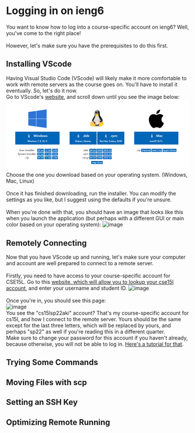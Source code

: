 
# Logging in on ieng6
You want to know how to log into a course-specific account on ieng6? Well, you've come to the right place! 
<br>
<br>
However, let's make sure you have the prerequisites to do this first.
<br>
## Installing VScode
Having Visual Studio Code (VScode) will likely make it more comfortable to work with remote servers as the course goes on. You'll have to install it eventually. So, let's do it now.
<br>
Go to VScode's [website](https://code.visualstudio.com/), and scroll down until you see the image below:
![Image](https://github.com/Kathegnosis/cse15l-lab-reports/blob/main/report1_screenshot1_VScode.PNG)
Choose the one you download based on your operating system. (Windows, Mac, Linux) 
<br>
<br>
Once it has finished downloading, run the installer. You can modify the settings as you like, but I suggest using the defaults if you're unsure.
<br>
<br>
When you're done with that, you should have an image that looks like this when you launch the application (but perhaps with a different GUI or main color based on your operating system):
![image](https://user-images.githubusercontent.com/88159129/162631870-759a0cb5-cad7-41b1-ab44-cdeec8762783.png)
<br>
## Remotely Connecting
Now that you have VScode up and running, let's make sure your computer and account are well prepared to connect to a remote server.
<br>
<br>
Firstly, you need to have access to your course-specific account for CSE15L. Go to this [website, which will allow you to lookup your cse15l account](https://sdacs.ucsd.edu/~icc/index.php), and enter your username and student ID.
![image](https://user-images.githubusercontent.com/88159129/162633178-724bfc69-a733-4897-a587-0d581ec4f38d.png)
<br>
<br>
Once you're in, you should see this page:
<br>
![image](https://user-images.githubusercontent.com/88159129/162633254-bf0c0b76-e9e3-4089-b73c-81158adfe245.png)
<br>
You see the "cs15lsp22aki" account? That's my course-specific account for cs15l, and how I connect to the remote server. Yours should be the same except for the last three letters, which will be replaced by yours, and perhaps "sp22" as well if you're reading this in a different quarter.
<br>
Make sure to change your password for this account if you haven't already, because otherwise, you will not be able to log in. [Here's a tutorial for that](https://urldefense.proofpoint.com/v2/url?u=https-3A__piazza.com_redirect_s3-3Fbucket-3Duploads-26prefix-3Dpaste-252Fktv2gnof3sx5bf-252F181c3cb053df5cf1ccaf0457f56f12a2e5aa90b139aef8c2ea8fcc590f02fadf-252FHow-2Dto-2DReset-2Dyour-2DPassword.pdf&d=DwMFAw&c=-35OiAkTchMrZOngvJPOeA&r=378Yq_2ArBhLwPIcKm07svPfOjA-UlFx-llIi1s6w34&m=a3RNYWClHHTw3hF9KyJlmBPmwRQo8UufiIVF8W1ij4hBJwdWPwVEKOw9qpRJ07EV&s=mhiZJFG9uhDgZs9sAMpw6bdgP-sIhqdABp6d7mf4CBk&e=).
<br>

## Trying Some Commands
## Moving Files with scp
## Setting an SSH Key
## Optimizing Remote Running
